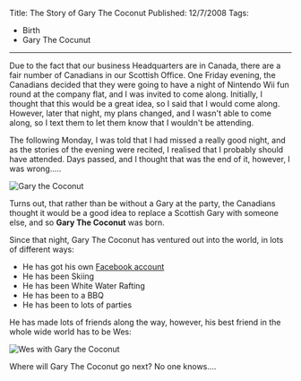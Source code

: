 Title: The Story of Gary The Coconut
Published: 12/7/2008
Tags:
- Birth
- Gary The Cocunut
---

Due to the fact that our business Headquarters are in Canada, there are a fair number of Canadians in our Scottish Office. One Friday evening, the Canadians decided that they were going to have a night of Nintendo Wii fun round at the company flat, and I was invited to come along. Initially, I thought that this would be a great idea, so I said that I would come along. However, later that night, my plans changed, and I wasn't able to come along, so I text them to let them know that I wouldn't be attending.

The following Monday, I was told that I had missed a really good night, and as the stories of the evening were recited, I realised that I probably should have attended. Days passed, and I thought that was the end of it, however, I was wrong.....

![Gary the Coconut](https://gep13wpstorage.blob.core.windows.net/gep13/2008/7/12/1228.jpg)

Turns out, that rather than be without a Gary at the party, the Canadians thought it would be a good idea to replace a Scottish Gary with someone else, and so **Gary The Coconut** was born.

Since that night, Gary The Coconut has ventured out into the world, in lots of different ways:

- He has got his own [Facebook account](http://www.facebook.com/people/Gary_Park/1155266863)
- He has been Skiing
- He has been White Water Rafting
- He has been to a BBQ
- He has been to lots of parties

He has made lots of friends along the way, however, his best friend in the whole wide world has to be Wes:

![Wes with Gary the Coconut](https://gep13wpstorage.blob.core.windows.net/gep13/2008/7/12/1235.jpg)

Where will Gary The Coconut go next? No one knows....
